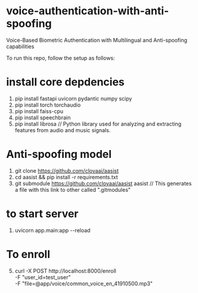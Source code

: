 # voice-authentication-with-anti-spoofing
Voice-Based Biometric Authentication with Multilingual and Anti-spoofing capabilities


To run this repo, follow the setup as follows:
# install core depdencies
1. pip install fastapi uvicorn pydantic numpy scipy
2. pip install torch torchaudio
3. pip install faiss-cpu
4. pip install speechbrain
5. pip install librosa  // Python library used for analyzing and extracting features from audio and music signals.

# Anti-spoofing model
1. git clone https://github.com/clovaai/aasist 
2. cd aasist && pip install -r requirements.txt
3. git submodule https://github.com/clovaai/aasist aasist // This generates a file with this link to other called ".gitmodules"

# to start server
1. uvicorn app.main:app --reload

# To enroll
5. curl -X POST http://localhost:8000/enroll \
  -F "user_id=test_user" \
  -F "file=@app/voice/common_voice_en_41910500.mp3"


<!-- Dataset -->
<!-- Challenges -->
<!-- has been done so-far with screenshots and voice -->